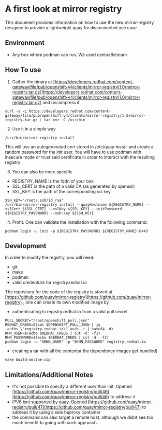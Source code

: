 # **A first look at mirror registry**

This document provides information on how to use the new mirror-registry designed to provide a lightweight quay for disconnected use case

## **Environment**

* Any box where podman can run. We used centos8stream

## **How To use**

1. Gather the binary at [https://developers.redhat.com/content-gateway/file/pub/openshift-v4/clients/mirror-registry/1.0/mirror-registry.tar.gz](https://developers.redhat.com/content-gateway/file/pub/openshift-v4/clients/mirror-registry/1.0/mirror-registry.tar.gz) and uncompress it

```
curl -s -L https://developers.redhat.com/content-gateway/file/pub/openshift-v4/clients/mirror-registry/1.0/mirror-registry.tar.gz | tar xvz -C /usr/bin
```

2. Use it in a simple way

```
/usr/bin/mirror-registry install
```

This will use an autogenerated cert stored in /etc/quay-install and create a random password for the init user. You will have to use podman with insecure mode or trust said certificate in order to interact with the resulting registry

3. You can also be more specific

- REGISTRY_NAME is the fqdn of your box
- SSL_CERT is the path of a valid CA (as generated by openssl)
- SSL_KEY is the path of the corresponding ssl key

```
SSH_KEY="/root/.ssh/id_rsa"
/usr/bin/mirror-registry install --quayHostname ${REGISTRY_NAME} --sslCert ${SSL_CERT} --sslKey ${SSL_KEY} --initPassword ${REGISTRY_PASSWORD} --ssh-key ${SSH_KEY}
```

4. Profit. One can validate the installation with the following command:

```
podman login -u init -p ${REGISTRY_PASSWORD} ${REGISTRY_NAME}:8443
```

## **Development**

In order to modify the registry, you will need:

- git
- make
- podman
- valid credentials for registry.redhat.io

The repository for the code of the registry is stored at [https://github.com/quay/mirror-registry](https://github.com/quay/mirror-registry) , one can create its own modified image by

- authenticating to registry.redhat.io from a valid pull secret

```
PULL_SECRET="/root/openshift_pull.json"
REDHAT_CREDS=$(cat $OPENSHIFT_PULL_JSON | jq .auths.\"registry.redhat.io\".auth -r | base64 -d)
RHN_USER=$(echo $REDHAT_CREDS | cut -d: -f1)
RHN_PASSWORD=$(echo $REDHAT_CREDS | cut -d: -f2)
podman login -u "$RHN_USER" -p "$RHN_PASSWORD" registry.redhat.io
```

- creating a tar with all the contents( the dependency images get bundled)

```
make build-online-zip
```

## **Limitations/Additional Notes**

- It's not possible to specify a different user than init. Opened [https://github.com/quay/mirror-registry/pull/46](https://github.com/quay/mirror-registry/pull/46) to address it
- IPV6 isnt supported by quay. Opened [https://github.com/quay/mirror-registry/pull/47](https://github.com/quay/mirror-registry/pull/47) to address it by using a side haproxy container
- the command can also target a remote host, although we didnt see too much benefit to going with such approach.
